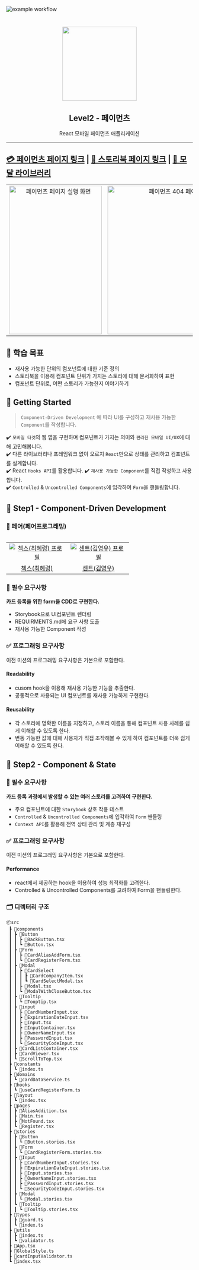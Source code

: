 ![example workflow](https://github.com/hyeryongchoi/react-payments/actions/workflows/deploy.yml/badge.svg)

<h1 align="middle">  <img src="https://techcourse-storage.s3.ap-northeast-2.amazonaws.com/0fefce79602043a9b3281ee1dd8f4be6" width="200px"></h1>
<h2 align="middle">Level2 - 페이먼츠</h2>
<p align="middle">React 모바일 페이먼츠 애플리케이션</p>

---

## [💳 페이먼츠 페이지 링크](https://hyeryongchoi.github.io/react-payments/) | [📕 스토리북 페이지 링크](https://hyeryongchoi.github.io/react-payments/storybook/) | [👀 모달 라이브러리](https://www.npmjs.com/package/react-chex-modal)

<table>
  <tr>
    <td align="center" width="300px" height="400px">
      <img width="250px" height="400px" alt="페이먼츠 페이지 실행 화면" src="https://user-images.githubusercontent.com/24777828/235736251-bdf120a4-751b-4222-8599-69b81439655b.gif">
    </td>
    <td align="center" width="400px" height="400px">
      <img width="350px" height="400px" alt="페이먼츠 404 페이지" src="https://user-images.githubusercontent.com/24777828/233854475-1fb5e32f-a598-46e8-97c0-9231050fb80a.gif"> 
    </td>
  </tr>
<table>

## 📍 학습 목표

- 재사용 가능한 단위의 컴포넌트에 대한 기준 정의
- 스토리북을 이용해 컴포넌트 단위가 가지는 스토리에 대해 문서화하여 표현
- 컴포넌트 단위로, 어떤 스토리가 가능한지 이야기하기

## 🚀 Getting Started

> `Component-Driven Development` 에 따라 UI를 구성하고 재사용 가능한 `Component`를 작성합니다.

✔️ `모바일 타겟`의 웹 앱을 구현하며 컴포넌트가 가지는 의미와 `편리한 모바일 UI/UX`에 대해 고민해봅니다.  
✔️ 다른 라이브러리나 프레임워크 없이 오로지 `React`만으로 상태를 관리하고 컴포넌트를 설계합니다.  
✔️ React `Hooks API`를 활용합니다.
✔️ `재사용 가능한 Component`를 직접 작성하고 사용합니다.  
✔️ `Controlled` & `Uncontrolled Components`에 입각하여 `Form`을 핸들링합니다.

## 🚀 Step1 - Component-Driven Development

### 🙏 페어(페어프로그래밍)

<table>
  <tr>
    <td align="center" width="150px">
      <a href="https://github.com/HyeryongChoi" target="_blank">
        <img src="https://avatars.githubusercontent.com/u/24777828?v=4" alt="첵스(최혜령) 프로필" />
      </a>
    </td>
    <td align="center" width="150px">
      <a href="https://github.com/kyw0716" target="_blank">
        <img src="https://avatars.githubusercontent.com/u/77326660?v=4" alt="센트(김영우) 프로필" />
      </a>
    </td>
  </tr>
  <tr>
    <td align="center">
      <a href="https://github.com/HyeryongChoi" target="_blank">
        첵스(최혜령)
      </a>
    </td>
    <td align="center">
      <a href="https://github.com/kyw0716" target="_blank">
        센트(김영우)
      </a>
    </td>
  </tr>
</table>

### 📝 필수 요구사항

**카드 등록을 위한 form을 CDD로 구현한다.**

- Storybook으로 UI컴포넌트 렌더링
- REQUIRMENTS.md에 요구 사항 도출
- 재사용 가능한 Component 작성

### ✅ 프로그래밍 요구사항

이전 미션의 프로그래밍 요구사항은 기본으로 포함한다.

#### **Readability**

- cusom hook을 이용해 재사용 가능한 기능을 추출한다.
- 공통적으로 사용되는 UI 컴포넌트를 재사용 가능하게 구현한다.

#### **Reusability**

- 각 스토리에 명확한 이름을 지정하고, 스토리 이름을 통해 컴포넌트 사용 사례를 쉽게 이해할 수 있도록 한다.
- 변동 가능한 값에 대해 사용자가 직접 조작해볼 수 있게 하여 컴포넌트를 더욱 쉽게 이해할 수 있도록 한다.

## 🚀 Step2 - Component & State

### 📝 필수 요구사항

**카드 등록 과정에서 발생할 수 있는 여러 스토리를 고려하여 구현한다.**

- 주요 컴포넌트에 대한 `Storybook` 상호 작용 테스트
- `Controlled` & `Uncontrolled Components`에 입각하여 `Form` 핸들링
- `Context API`를 활용해 전역 상태 관리 및 계층 재구성

### ✅ 프로그래밍 요구사항

이전 미션의 프로그래밍 요구사항은 기본으로 포함한다.

#### **Performance**

- react에서 제공하는 hook을 이용하여 성능 최적화를 고려한다.
- Controlled & Uncontrolled Components를 고려하여 Form을 핸들링한다.

### 🗂 디렉터리 구조

```
📦src
 ┣ 📂components
 ┃ ┣ 📂Button
 ┃ ┃ ┣ 📜BackButton.tsx
 ┃ ┃ ┗ 📜Button.tsx
 ┃ ┣ 📂Form
 ┃ ┃ ┣ 📜CardAliasAddForm.tsx
 ┃ ┃ ┗ 📜CardRegisterForm.tsx
 ┃ ┣ 📂Modal
 ┃ ┃ ┣ 📂CardSelect
 ┃ ┃ ┃ ┣ 📜CardCompanyItem.tsx
 ┃ ┃ ┃ ┗ 📜CardSelectModal.tsx
 ┃ ┃ ┣ 📜Modal.tsx
 ┃ ┃ ┗ 📜ModalWithCloseButton.tsx
 ┃ ┣ 📂Tooltip
 ┃ ┃ ┗ 📜Tooptip.tsx
 ┃ ┣ 📂input
 ┃ ┃ ┣ 📜CardNumberInput.tsx
 ┃ ┃ ┣ 📜ExpirationDateInput.tsx
 ┃ ┃ ┣ 📜Input.tsx
 ┃ ┃ ┣ 📜InputContainer.tsx
 ┃ ┃ ┣ 📜OwnerNameInput.tsx
 ┃ ┃ ┣ 📜PasswordInput.tsx
 ┃ ┃ ┗ 📜SecurityCodeInput.tsx
 ┃ ┣ 📜CardListContainer.tsx
 ┃ ┣ 📜CardViewer.tsx
 ┃ ┗ 📜ScrollToTop.tsx
 ┣ 📂constants
 ┃ ┗ 📜index.ts
 ┣ 📂domains
 ┃ ┗ 📜cardDataService.ts
 ┣ 📂hooks
 ┃ ┗ 📜useCardRegisterForm.ts
 ┣ 📂layout
 ┃ ┗ 📜index.tsx
 ┣ 📂pages
 ┃ ┣ 📜AliasAddition.tsx
 ┃ ┣ 📜Main.tsx
 ┃ ┣ 📜NotFound.tsx
 ┃ ┗ 📜Register.tsx
 ┣ 📂stories
 ┃ ┣ 📂Button
 ┃ ┃ ┗ 📜Button.stories.tsx
 ┃ ┣ 📂Form
 ┃ ┃ ┗ 📜CardRegisterForm.stories.tsx
 ┃ ┣ 📂Input
 ┃ ┃ ┣ 📜CardNumberInput.stories.tsx
 ┃ ┃ ┣ 📜ExpirationDateInput.stories.tsx
 ┃ ┃ ┣ 📜Input.stories.tsx
 ┃ ┃ ┣ 📜OwnerNameInput.stories.tsx
 ┃ ┃ ┣ 📜PasswordInput.stories.tsx
 ┃ ┃ ┗ 📜SecurityCodeInput.stories.tsx
 ┃ ┣ 📂Modal
 ┃ ┃ ┗ 📜Modal.stories.tsx
 ┃ ┗ 📂Tooltip
 ┃ ┃ ┗ 📜Tooltip.stories.tsx
 ┣ 📂types
 ┃ ┣ 📜guard.ts
 ┃ ┗ 📜index.ts
 ┣ 📂utils
 ┃ ┣ 📜index.ts
 ┃ ┗ 📜validator.ts
 ┣ 📜App.tsx
 ┣ 📜GlobalStyle.ts
 ┣ 📜cardInputValidator.ts
 ┗ 📜index.tsx
```
